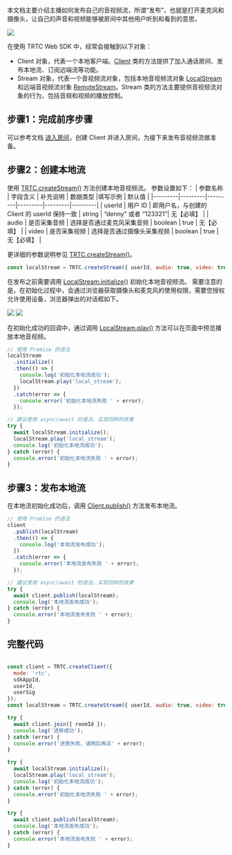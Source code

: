 本文档主要介绍主播如何发布自己的音视频流，所谓“发布”，也就是打开麦克风和摄像头，让自己的声音和视频能够被房间中其他用户听到和看到的意思。

![](https://qcloudimg.tencent-cloud.cn/raw/b887b390411aef1396bd593ccdd9eb0e.png)

在使用 TRTC Web SDK 中，经常会接触到以下对象：
- Client 对象，代表一个本地客户端。[Client](https://web.sdk.qcloud.com/trtc/webrtc/doc/zh-cn/Client.html) 类的方法提供了加入通话房间、发布本地流、订阅远端流等功能。
- Stream 对象，代表一个音视频流对象，包括本地音视频流对象 [LocalStream](https://web.sdk.qcloud.com/trtc/webrtc/doc/zh-cn/LocalStream.html) 和远端音视频流对象 [RemoteStream](https://web.sdk.qcloud.com/trtc/webrtc/doc/zh-cn/RemoteStream.html)。Stream 类的方法主要提供音视频流对象的行为，包括音频和视频的播放控制。

## 步骤1：完成前序步骤
可以参考文档 [进入房间](to-do)，创建 Client 并进入房间，为接下来发布音视频流做准备。

## 步骤2：创建本地流
使用 [TRTC.createStream()](https://web.sdk.qcloud.com/trtc/webrtc/doc/en/TRTC.html#createStream) 方法创建本地音视频流。
参数设置如下：
| 参数名称 | 字段含义 | 补充说明 | 数据类型 |填写示例 | 默认值 | 
|---------|---------|---------|---------|---------|---------|
| userId | 用户 ID | 即用户名，与创建的 Client 的 userId 保持一致 | string | “denny” 或者 “123321”| 无【必填】 |
| audio | 是否采集音频 | 选择是否通过麦克风采集音频 | boolean | true |  无【必填】 |
| video | 是否采集视频 | 选择是否通过摄像头采集视频 | boolean | true |  无【必填】 |

更详细的参数说明参见 [TRTC.createStream()](https://web.sdk.qcloud.com/trtc/webrtc/doc/zh-cn/TRTC.html#createStream)。 

```javascript
const localStream = TRTC.createStream({ userId, audio: true, video: true });
```

在发布之前需要调用 [LocalStream.initialize()](https://web.sdk.qcloud.com/trtc/webrtc/doc/en/LocalStream.html#initialize) 初始化本地音视频流。
需要注意的是，在初始化过程中，会通过浏览器获取摄像头和麦克风的使用权限，需要您授权允许使用设备，浏览器弹出的对话框如下。

![](https://main.qcloudimg.com/raw/1a2c1e7036720b11f921f8ee1829762a.png)
![](https://qcloudimg.tencent-cloud.cn/raw/f72b0f28f57ba15c9c42f7b1921a1b8f.png)

在初始化成功的回调中，通过调用 [LocalStream.play()](https://web.sdk.qcloud.com/trtc/webrtc/doc/zh-cn/LocalStream.html#play) 方法可以在页面中预览播放本地音视频。

```javascript
// 使用 Promise 的语法
localStream
  .initialize()
  .then(() => {
    console.log('初始化本地流成功');
    localStream.play('local_stream');
  })
  .catch(error => {
    console.error('初始化本地流失败 ' + error);
  });

// 建议使用 async/await 的语法，实现同样的效果
try {
  await localStream.initialize();
  localStream.play('local_stream');
  console.log('初始化本地流成功');
} catch (error) {
  console.error('初始化本地流失败 ' + error);
}
```

## 步骤3：发布本地流
在本地流初始化成功后，调用 [Client.publish()](https://web.sdk.qcloud.com/trtc/webrtc/doc/en/Client.html#publish) 方法发布本地流。
```javascript
// 使用 Promise 的语法
client
  .publish(localStream)
  .then(() => {
    console.log('本地流发布成功');
  })
  .catch(error => {
    console.error('本地流发布失败 ' + error);
  });

// 建议使用 async/await 的语法，实现同样的效果
try {
  await client.publish(localStream);
  console.log('本地流发布成功');
} catch (error) {
  console.error('本地流发布失败 ' + error);
}
```

## 完整代码

```javascript

const client = TRTC.createClient({
  mode: 'rtc',
  sdkAppId,
  userId,
  userSig
});
const localStream = TRTC.createStream({ userId, audio: true, video: true });

try {
  await client.join({ roomId });
  console.log('进房成功');
} catch (error) {
  console.error('进房失败，请稍后再试' + error);
}

try {
  await localStream.initialize();
  localStream.play('local_stream');
  console.log('初始化本地流成功');
} catch (error) {
  console.error('初始化本地流失败 ' + error);
}

try {
  await client.publish(localStream);
  console.log('本地流发布成功');
} catch (error) {
  console.error('本地流发布失败 ' + error);
}
```